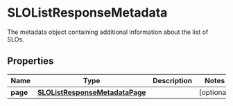 # SLOListResponseMetadata

The metadata object containing additional information about the list of SLOs.

## Properties

| Name     | Type                                                              | Description | Notes      |
| -------- | ----------------------------------------------------------------- | ----------- | ---------- |
| **page** | [**SLOListResponseMetadataPage**](SLOListResponseMetadataPage.md) |             | [optional] |
